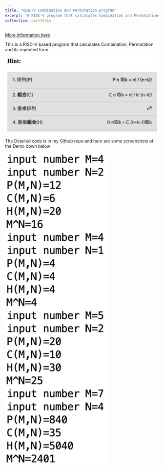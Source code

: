 ```yaml
---
title: "RISC-V Combination and Permutation program"
excerpt: "A RISC-V program that calculates Combination and Permutation<br/>"
collection: portfolio
---
```


[More information here](https://github.com/zer08t7/Combination-and-Permutation)

This is a RISC-V based program that calculates Combination, Permutation and its repeated form

<img src='/images/Hint.png'>

The Detailed code is in my Github repo and here are some screenshots of the Demo down below

<img src='/images/demo.png'>